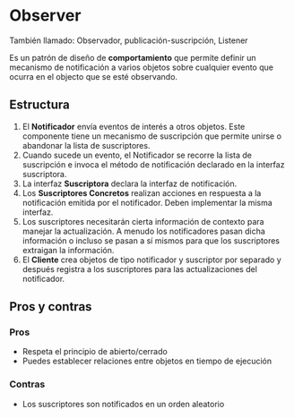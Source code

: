 # Observer
También llamado: Observador, publicación-suscripción, Listener

Es un patrón de diseño de **comportamiento** que permite definir un mecanismo de notificación a varios objetos sobre cualquier evento que ocurra en el objecto que se esté observando.

## Estructura

1. El **Notificador** envía eventos de interés a otros objetos. Este componente tiene un mecanismo de suscripción que permite unirse o abandonar la lista de suscriptores.
2. Cuando sucede un evento, el Notificador se recorre la lista de suscripción e invoca el método de notificación declarado en la interfaz suscriptora.
3. La interfaz **Suscriptora** declara la interfaz de notificación.
4. Los **Suscriptores Concretos** realizan acciones en respuesta a la notificación emitida por el notificador. Deben implementar la misma interfaz.
5. Los suscriptores necesitarán cierta información de contexto para manejar la actualización. A menudo los notificadores pasan dicha información o incluso se pasan a sí mismos para que los suscriptores extraigan la información.
6. El **Cliente** crea objetos de tipo notificador y suscriptor por separado y después registra a los suscriptores para las actualizaciones del notificador.

## Pros y contras
### Pros
- Respeta el principio de abierto/cerrado
- Puedes establecer relaciones entre objetos en tiempo de ejecución
### Contras
- Los suscriptores son notificados en un orden aleatorio